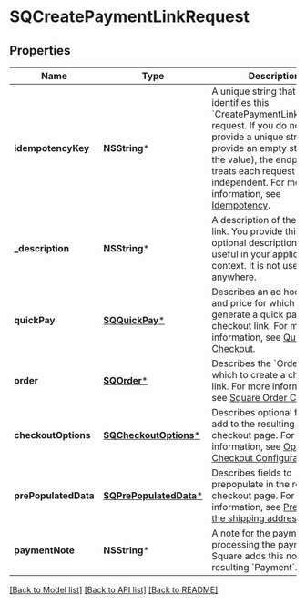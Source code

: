 # SQCreatePaymentLinkRequest

## Properties
Name | Type | Description | Notes
------------ | ------------- | ------------- | -------------
**idempotencyKey** | **NSString*** | A unique string that identifies this &#x60;CreatePaymentLinkRequest&#x60; request. If you do not provide a unique string (or provide an empty string as the value), the endpoint treats each request as independent.  For more information, see [Idempotency](https://developer.squareup.com/docs/docs/working-with-apis/idempotency). | [optional] 
**_description** | **NSString*** | A description of the payment link. You provide this optional description that is useful in your application context. It is not used anywhere. | [optional] 
**quickPay** | [**SQQuickPay***](SQQuickPay.md) | Describes an ad hoc item and price for which to generate a quick pay checkout link. For more information, see [Quick Pay Checkout](https://developer.squareup.com/docs/checkout-api/quick-pay-checkout). | [optional] 
**order** | [**SQOrder***](SQOrder.md) | Describes the &#x60;Order&#x60; for which to create a checkout link. For more information, see [Square Order Checkout](https://developer.squareup.com/docs/checkout-api/square-order-checkout). | [optional] 
**checkoutOptions** | [**SQCheckoutOptions***](SQCheckoutOptions.md) | Describes optional fields to add to the resulting checkout page. For more information, see [Optional Checkout Configurations](https://developer.squareup.com/docs/checkout-api/optional-checkout-configurations). | [optional] 
**prePopulatedData** | [**SQPrePopulatedData***](SQPrePopulatedData.md) | Describes fields to prepopulate in the resulting checkout page. For more information, see [Prepopulate the shipping address](https://developer.squareup.com/docs/checkout-api/optional-checkout-configurations#prepopulate-the-shipping-address). | [optional] 
**paymentNote** | **NSString*** | A note for the payment. After processing the payment, Square adds this note to the resulting &#x60;Payment&#x60;. | [optional] 

[[Back to Model list]](../README.md#documentation-for-models) [[Back to API list]](../README.md#documentation-for-api-endpoints) [[Back to README]](../README.md)


